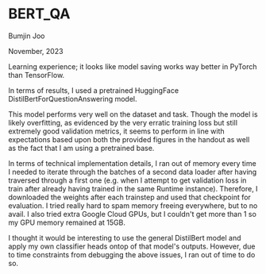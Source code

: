 # BERT_QA

Bumjin Joo 

November, 2023

Learning experience; it looks like model saving works way better in PyTorch than TensorFlow.

In terms of results, I used a pretrained HuggingFace DistilBertForQuestionAnswering model.

This model performs very well on the dataset and task. Though the model is likely overfitting, as evidenced by the very erratic training loss but still extremely good validation metrics, it seems to perform in line with expectations based upon both the provided figures in the handout as well as the fact that I am using a pretrained base.

In terms of technical implementation details, I ran out of memory every time I needed to iterate through the batches of a second data loader after having traversed through a first one (e.g. when I attempt to get validation loss in train after already having trained in the same Runtime instance). Therefore, I downloaded the weights after each trainstep and used that checkpoint for evaluation. I tried really hard to spam memory freeing everywhere, but to no avail. I also tried extra Google Cloud GPUs, but I couldn't get more than 1 so my GPU memory remained at 15GB.

I thought it would be interesting to use the general DistilBert model and apply my own classifier heads ontop of that model's outputs. However, due to time constraints from debugging the above issues, I ran out of time to do so.